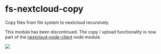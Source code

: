 # fs-nextcloud-copy
Copy files from file system to nextcloud recursively

This module has been discontinued.
The copy / upload functionality is now part of the [nextcloud-node-client](https://github.com/hobigo/nextcloud-node-client/blob/master/docs/upload.md) node module.


![](https://github.com/hobigo/fs-nextcloud-copy/workflows/CI/badge.svg)


